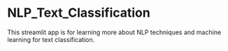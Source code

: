 # NLP_Text_Classification

This streamlit app is for learning more about NLP techniques and machine learning for text classification.
